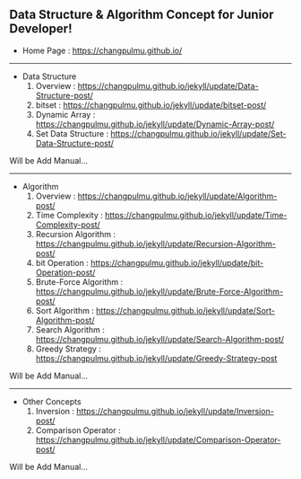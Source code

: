 ## Data Structure & Algorithm Concept for Junior Developer!

- Home Page : https://changpulmu.github.io/  

---

* Data Structure
  1. Overview : https://changpulmu.github.io/jekyll/update/Data-Structure-post/
  2. bitset : https://changpulmu.github.io/jekyll/update/bitset-post/
  3. Dynamic Array : https://changpulmu.github.io/jekyll/update/Dynamic-Array-post/
  4. Set Data Structure : https://changpulmu.github.io/jekyll/update/Set-Data-Structure-post/  

Will be Add Manual...

---

* Algorithm
  1. Overview : https://changpulmu.github.io/jekyll/update/Algorithm-post/
  2. Time Complexity : https://changpulmu.github.io/jekyll/update/Time-Complexity-post/
  3. Recursion Algorithm : https://changpulmu.github.io/jekyll/update/Recursion-Algorithm-post/
  4. bit Operation : https://changpulmu.github.io/jekyll/update/bit-Operation-post/
  5. Brute-Force Algorithm : https://changpulmu.github.io/jekyll/update/Brute-Force-Algorithm-post/
  6. Sort Algorithm : https://changpulmu.github.io/jekyll/update/Sort-Algorithm-post/
  7. Search Algorithm : https://changpulmu.github.io/jekyll/update/Search-Algorithm-post/
  8. Greedy Strategy : https://changpulmu.github.io/jekyll/update/Greedy-Strategy-post

Will be Add Manual...

---

* Other Concepts
  1. Inversion : https://changpulmu.github.io/jekyll/update/Inversion-post/
  2. Comparison Operator : https://changpulmu.github.io/jekyll/update/Comparison-Operator-post/

Will be Add Manual...
